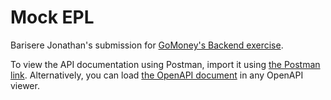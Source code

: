 # Mock EPL

Barisere Jonathan's submission for [GoMoney's Backend exercise](https://github.com/random-guys/backend-developer-test).

To view the API documentation using Postman, import it using [the Postman link](https://www.getpostman.com/collections/942480bb5aadef966954). Alternatively, you can load [the OpenAPI document](docs/openapi.yaml) in any OpenAPI viewer.

